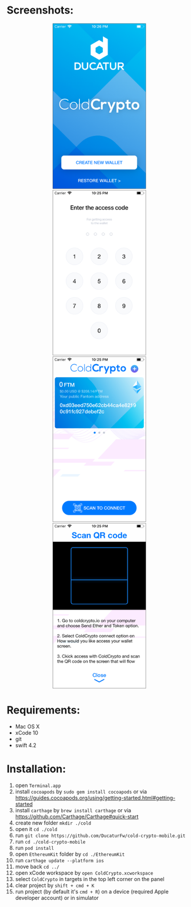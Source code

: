 # Screenshots:

<p align='center'>
<img src='https://github.com/DucaturFw/cold-crypto-mobile/raw/master/screens/img1.png' height='450' alt='screenshot' />
<img src='https://github.com/DucaturFw/cold-crypto-mobile/raw/master/screens/img2.png' height='450' alt='screenshot' />
<br/>
<img src='https://github.com/DucaturFw/cold-crypto-mobile/raw/master/screens/img3.png' height='450' alt='screenshot' />
<img src='https://github.com/DucaturFw/cold-crypto-mobile/raw/master/screens/img4.png' height='450' alt='screenshot' />
</p>

# Requirements:

* Mac OS X
* xCode 10
* git
* swift 4.2

# Installation:

1. open `Terminal.app`
2. install `cocoapods` by `sudo gem install cocoapods` or via https://guides.cocoapods.org/using/getting-started.html#getting-started
3. install `carthage` by `brew install carthage` or via https://github.com/Carthage/Carthage#quick-start
4. create new folder `mkdir ./cold`
5. open it `cd ./cold`
6. run `git clone https://github.com/DucaturFw/cold-crypto-mobile.git`
7. run `cd ./cold-crypto-mobile`
8. run `pod install`
9. open `EthereumKit` folder by `cd ./EthereumKit`
10. run `carthage update --platform ios`
11. move back `cd ../`
12. open xCode workspace by `open ColdCrypto.xcworkspace`
13. select `ColdCrypto` in targets in the top left corner on the panel
14. clear project by `shift + cmd + K`
15. run project (by default it's `cmd + R`) on a device (required Apple developer account) or in simulator
